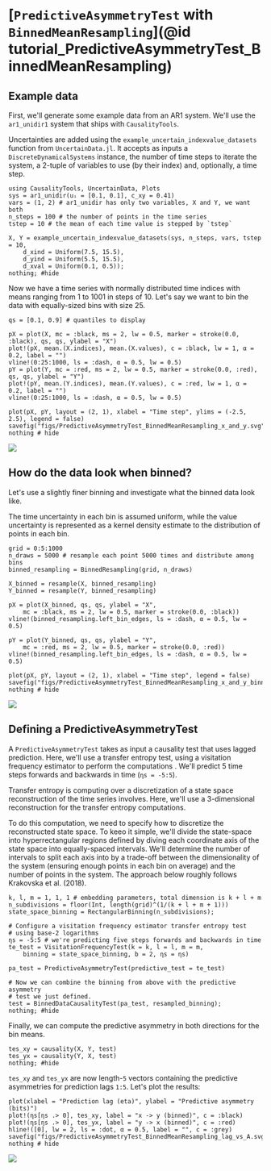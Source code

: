 # [`PredictiveAsymmetryTest` with `BinnedMeanResampling`](@id tutorial_PredictiveAsymmetryTest_BinnedMeanResampling)

## Example data

First, we'll generate some example data from an AR1 system. We'll use the
`ar1_unidir1` system that ships with `CausalityTools`. 

Uncertainties are 
added using the `example_uncertain_indexvalue_datasets` function from 
`UncertainData.jl`. It accepts as inputs a `DiscreteDynamicalSystems` instance,
the number of time steps to iterate the system, a 2-tuple of variables 
to use (by their index) and, optionally, a time step. 

```@example PredictiveAsymmetryTest_BinnedMeanResampling
using CausalityTools, UncertainData, Plots
sys = ar1_unidir(uᵢ = [0.1, 0.1], c_xy = 0.41)
vars = (1, 2) # ar1_unidir has only two variables, X and Y, we want both
n_steps = 100 # the number of points in the time series
tstep = 10 # the mean of each time value is stepped by `tstep`

X, Y = example_uncertain_indexvalue_datasets(sys, n_steps, vars, tstep = 10,
    d_xind = Uniform(7.5, 15.5),
    d_yind = Uniform(5.5, 15.5),
    d_xval = Uniform(0.1, 0.5));
nothing; #hide
```

Now we have a time series with normally distributed time indices with means 
ranging from 1 to 1001 in steps of 10. Let's say we want to bin the data 
with equally-sized bins with size 25.

```@example PredictiveAsymmetryTest_BinnedMeanResampling
qs = [0.1, 0.9] # quantiles to display

pX = plot(X, mc = :black, ms = 2, lw = 0.5, marker = stroke(0.0, :black), qs, qs, ylabel = "X")
plot!(pX, mean.(X.indices), mean.(X.values), c = :black, lw = 1, α = 0.2, label = "")
vline!(0:25:1000, ls = :dash, α = 0.5, lw = 0.5)
pY = plot(Y, mc = :red, ms = 2, lw = 0.5, marker = stroke(0.0, :red), qs, qs, ylabel = "Y")
plot!(pY, mean.(Y.indices), mean.(Y.values), c = :red, lw = 1, α = 0.2, label = "")
vline!(0:25:1000, ls = :dash, α = 0.5, lw = 0.5)

plot(pX, pY, layout = (2, 1), xlabel = "Time step", ylims = (-2.5, 2.5), legend = false)
savefig("figs/PredictiveAsymmetryTest_BinnedMeanResampling_x_and_y.svg"); nothing # hide
```

![](figs/PredictiveAsymmetryTest_BinnedMeanResampling_x_and_y.svg)

## How do the data look when binned?

Let's use a slightly finer binning and investigate what the binned data look like.

The time uncertainty in each bin is assumed uniform, while the value uncertainty 
is represented as a kernel density estimate to the distribution of points in each bin.

```@example PredictiveAsymmetryTest_BinnedMeanResampling
grid = 0:5:1000
n_draws = 5000 # resample each point 5000 times and distribute among bins
binned_resampling = BinnedResampling(grid, n_draws)

X_binned = resample(X, binned_resampling)
Y_binned = resample(Y, binned_resampling)

pX = plot(X_binned, qs, qs, ylabel = "X",
    mc = :black, ms = 2, lw = 0.5, marker = stroke(0.0, :black))
vline!(binned_resampling.left_bin_edges, ls = :dash, α = 0.5, lw = 0.5)

pY = plot(Y_binned, qs, qs, ylabel = "Y",
    mc = :red, ms = 2, lw = 0.5, marker = stroke(0.0, :red))
vline!(binned_resampling.left_bin_edges, ls = :dash, α = 0.5, lw = 0.5)

plot(pX, pY, layout = (2, 1), xlabel = "Time step", legend = false)
savefig("figs/PredictiveAsymmetryTest_BinnedMeanResampling_x_and_y_binned.svg"); nothing # hide
```

![](figs/PredictiveAsymmetryTest_BinnedMeanResampling_x_and_y_binned.svg)

## Defining a PredictiveAsymmetryTest

A `PredictiveAsymmetryTest` takes as input a causality test that uses lagged 
prediction. Here, we'll use a transfer entropy test, using a visitation 
frequency estimator to perform the computations . We'll predict 5 time steps 
forwards and backwards in time (`ηs = -5:5`).

Transfer entropy is computing over a discretization of a state space 
reconstruction of the time series involves. Here, we'll use a 
3-dimensional reconstruction for the transfer entropy computations.

To do this computation, we need to specify how to discretize the reconstructed 
state space. To keeo it simple, we'll divide the state-space into hyperrectangular 
regions defined by diving each coordinate axis of the state space into equally-spaced 
intervals. We'll determine the number of intervals to split each axis into by a 
trade-off between the dimensionality of the system (ensuring enough points in each bin
on average) and the number of points in the system. The approach below 
roughly follows Krakovska et al. (2018).

```@example PredictiveAsymmetryTest_BinnedMeanResampling
k, l, m = 1, 1, 1 # embedding parameters, total dimension is k + l + m
n_subdivisions = floor(Int, length(grid)^(1/(k + l + m + 1)))
state_space_binning = RectangularBinning(n_subdivisions);

# Configure a visitation frequency estimator transfer entropy test
# using base-2 logarithms
ηs = -5:5 # we're predicting five steps forwards and backwards in time
te_test = VisitationFrequencyTest(k = k, l = l, m = m,
    binning = state_space_binning, b = 2, ηs = ηs)

pa_test = PredictiveAsymmetryTest(predictive_test = te_test)

# Now we can combine the binning from above with the predictive asymmetry 
# test we just defined.
test = BinnedDataCausalityTest(pa_test, resampled_binning);
nothing; #hide
```

Finally, we can compute the predictive asymmetry in both directions for the bin means.

```@example PredictiveAsymmetryTest_BinnedMeanResampling
tes_xy = causality(X, Y, test)
tes_yx = causality(Y, X, test)
nothing; #hide
```

`tes_xy` and `tes_yx` are now length-`5` vectors containing the predictive asymmetries for 
prediction lags `1:5`. Let's plot the results:

```@example PredictiveAsymmetryTest_BinnedMeanResampling
plot(xlabel = "Prediction lag (eta)", ylabel = "Predictive asymmetry (bits)")
plot!(ηs[ηs .> 0], tes_xy, label = "x -> y (binned)", c = :black)
plot!(ηs[ηs .> 0], tes_yx, label = "y -> x (binned)", c = :red)
hline!([0], lw = 2, ls = :dot, α = 0.5, label = "", c = :grey)
savefig("figs/PredictiveAsymmetryTest_BinnedMeanResampling_lag_vs_A.svg"); nothing # hide
```

![](figs/PredictiveAsymmetryTest_BinnedMeanResampling_lag_vs_A.svg)